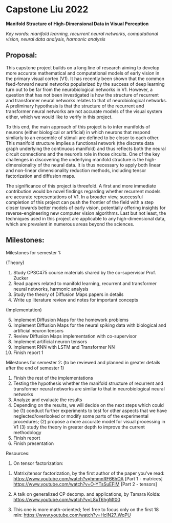 # Capstone Liu 2022

**Manifold Structure of High-Dimensional Data in Visual Perception**

*Key words: manifold learning, recurrent neural networks, computational vision, neural data analysis, harmonic analysis*

## Proposal:

This capstone project builds on a long line of research aiming to develop more accurate mathematical and computational models of early vision in the primary visual cortex (V1). It has recently been shown that the common feed-forward neural networks popularized by the success of deep learning turn out to be far from the neurobiological networks in V1. However, a question that has not been investigated is how the structure of recurrent and transformer neural networks relates to that of neurobiological networks. A preliminary hypothesis is that the structure of the recurrent and transformer neural networks are not accurate models of the visual system either, which we would like to verify in this project. 

To this end, the main approach of this project is to infer manifolds of neurons (either biological or artificial) in which neurons that respond similarly to an ensemble of stimuli are defined to be closer to each other. This manifold structure implies a functional network (the discrete data graph underlying the continuous manifold) and thus reflects both the neural circuit connections and the neuron’s role in those circuits. One of the key challenges in discovering the underlying manifold structure is the high-dimensionality of the neural data. It is thus necessary to apply both linear and non-linear dimensionality reduction methods, including tensor factorization and diffusion maps. 

The significance of this project is threefold. A first and more immediate contribution would be novel findings regarding whether recurrent models are accurate representations of V1. In a broader view, successful completion of this project can push the frontier of the field with a step closer towards better models of early vision, potentially offering insights for reverse-engineering new computer vision algorithms. Last but not least, the techniques used in this project are applicable to any high-dimensional data, which are prevalent in numerous areas beyond the sciences.


## Milestones:

Milestones for semester 1:

(Theory)

1. Study CPSC475 course materials shared by the co-supervisor Prof. Zucker
2. Read papers related to manifold learning, recurrent and transformer neural networks, harmonic analysis
3. Study the theory of Diffusion Maps papers in details
4. Write up literature review and notes for important concepts

(Implementation)

5. Implement Diffusion Maps for the homework problems
6. Implement Diffusion Maps for the neural spiking data with biological and artificial neuron tensors
7. Review Diffusion Maps implementation with co-supervisor
8. Implement artificial neuron tensors
9. Implement RNN with LSTM and Transformer NN
10. Finish report 1 


Milestones for semester 2: (to be reviewed and planned in greater details after the end of semester 1)

1. Finish the rest of the implementations
2. Testing the hypothesis whether the manifold structure of recurrent and transformer neural networks are similar to that in neurobiological neural networks
3. Analyze and evaluate the results
4. Depending on the results, we will decide on the next steps which could be 
    (1) conduct further experiments to test for other aspects that we have neglected/overlooked or modify some parts of the experimental procedures; 
    (2) propose a more accurate model for visual processing in V1
    (3) study the theory in greater depth to improve the current methodology
5. Finish report
6. Finish presentation


Resources:

1. On tensor factorization:
1) Matrix/tensor factorization, by the first author of the paper you've read:
https://www.youtube.com/watch?v=hmmnRF66hOA [Part 1 - matrices]
https://www.youtube.com/watch?v=O-YTsSuEFiM [Part 2 - tensors]

2) A talk on generalized CP decomp. and applications, by Tamara Kolda:
https://www.youtube.com/watch?v=L8uT6hgMt00

3) This one is more math-oriented; feel free to focus only on the first 18 min:
https://www.youtube.com/watch?v=HcIN27_WqPU
